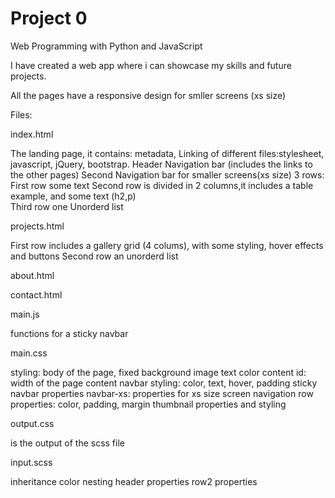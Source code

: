 # Project 0

Web Programming with Python and JavaScript

I have created a web app where i can showcase my skills and future projects.

All the pages have a responsive design for smller screens (xs size)                

Files:

index.html

The landing page, it contains: 
metadata,
Linking of different files:stylesheet, javascript, jQuery, bootstrap. 
Header 
Navigation bar (includes the links to the other pages)
Second Navigation bar for smaller screens(xs size) 
3 rows: First row some text
        Second row is divided in 2 columns,it includes a table example, and some text (h2,p)   
        Third row one Unorderd list 


projects.html

First row includes a gallery grid (4 colums), with some styling, hover effects and buttons
Second row an unorderd list

about.html                          
                  
contact.html      
 
                 
main.js

functions for a sticky navbar

main.css  

styling: body of the page, fixed background image
text color
content id: width of the page content
navbar styling: color, text, hover, padding
sticky navbar properties
navbar-xs: properties for xs size screen navigation
row properties: color, padding, margin
thumbnail properties and styling

output.css

is the output of the scss file

input.scss

inheritance color
nesting
header properties
row2 properties